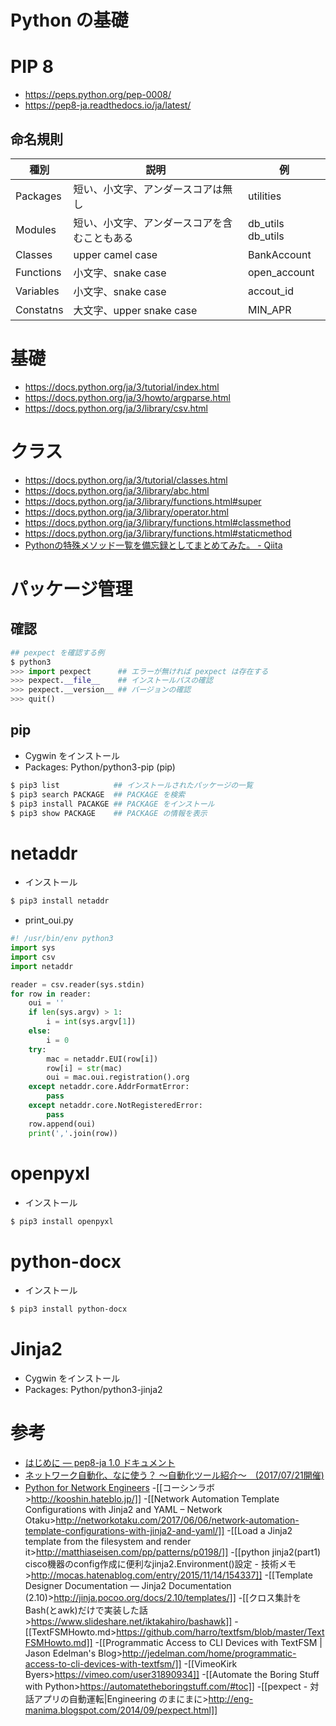 # Python の基礎
# PIP 8
- https://peps.python.org/pep-0008/
- https://pep8-ja.readthedocs.io/ja/latest/
## 命名規則
| 種別 | 説明 | 例 |
|----|----|----|
| Packages | 短い、小文字、アンダースコアは無し | utilities |
| Modules | 短い、小文字、アンダースコアを含むこともある | db_utils db_utils |
| Classes | upper camel case | BankAccount |
| Functions | 小文字、snake case | open_account |
| Variables | 小文字、snake case | accout_id |
| Constatns | 大文字、upper snake case | MIN_APR


# 基礎
- https://docs.python.org/ja/3/tutorial/index.html
- https://docs.python.org/ja/3/howto/argparse.html
- https://docs.python.org/ja/3/library/csv.html

# クラス
- https://docs.python.org/ja/3/tutorial/classes.html
- https://docs.python.org/ja/3/library/abc.html
- https://docs.python.org/ja/3/library/functions.html#super
- https://docs.python.org/ja/3/library/operator.html
- https://docs.python.org/ja/3/library/functions.html#classmethod
- https://docs.python.org/ja/3/library/functions.html#staticmethod
- [Pythonの特殊メソッド一覧を備忘録としてまとめてみた。 - Qiita](https://qiita.com/y518gaku/items/07961c61f5efef13cccc)

# パッケージ管理
## 確認
```python
## pexpect を確認する例
$ python3
>>> import pexpect      ## エラーが無ければ pexpect は存在する
>>> pexpect.__file__    ## インストールパスの確認
>>> pexpect.__version__ ## バージョンの確認
>>> quit()
```

## pip
- Cygwin をインストール
- Packages: Python/python3-pip (pip)
```bash
$ pip3 list            ## インストールされたパッケージの一覧
$ pip3 search PACKAGE  ## PACKAGE を検索
$ pip3 install PACAKGE ## PACKAGE をインストール
$ pip3 show PACKAGE    ## PACKAGE の情報を表示
```

# netaddr
- インストール
```bash
$ pip3 install netaddr
```

- print_oui.py
```python
#! /usr/bin/env python3
import sys
import csv
import netaddr

reader = csv.reader(sys.stdin)
for row in reader:
    oui = ''
    if len(sys.argv) > 1:
        i = int(sys.argv[1])
    else:
        i = 0
    try:
        mac = netaddr.EUI(row[i])
        row[i] = str(mac)
        oui = mac.oui.registration().org
    except netaddr.core.AddrFormatError:
        pass
    except netaddr.core.NotRegisteredError:
        pass
    row.append(oui)
    print(','.join(row))
```

# openpyxl
- インストール
```bash
$ pip3 install openpyxl
```

# python-docx
- インストール
```bash
$ pip3 install python-docx
```

# Jinja2
- Cygwin をインストール
- Packages: Python/python3-jinja2

# 参考
- [はじめに &mdash; pep8-ja 1.0 ドキュメント](http://pep8-ja.readthedocs.io/ja/latest/)
- [ネットワーク自動化、なに使う？ ～自動化ツール紹介～　(2017/07/21開催)](https://www.slideshare.net/akira6592/networkautomationtools20170721-78191620)
- [Python for Network Engineers](https://pynet.twb-tech.com/blog/)
-[[コーシンラボ>http://kooshin.hateblo.jp/]]
-[[Network Automation  Template Configurations with Jinja2 and YAML &#8211; Network Otaku>http://networkotaku.com/2017/06/06/network-automation-template-configurations-with-jinja2-and-yaml/]]
-[[Load a Jinja2 template from the filesystem and render it>http://matthiaseisen.com/pp/patterns/p0198/]]
-[[python jinja2(part1) cisco機器のconfig作成に便利なjinja2.Environment()設定 - 技術メモ>http://mocas.hatenablog.com/entry/2015/11/14/154337]]
-[[Template Designer Documentation &#8212; Jinja2 Documentation (2.10)>http://jinja.pocoo.org/docs/2.10/templates/]]
-[[クロス集計をBash(とawk)だけで実装した話>https://www.slideshare.net/iktakahiro/bashawk]]
-[[TextFSMHowto.md>https://github.com/harro/textfsm/blob/master/TextFSMHowto.md]]
-[[Programmatic Access to CLI Devices with TextFSM | Jason Edelman's Blog>http://jedelman.com/home/programmatic-access-to-cli-devices-with-textfsm/]]
-[[VimeoKirk Byers>https://vimeo.com/user31890934]]
-[[Automate the Boring Stuff with Python>https://automatetheboringstuff.com/#toc]]
-[[pexpect - 対話アプリの自動運転|Engineering のまにまに>http://eng-manima.blogspot.com/2014/09/pexpect.html]]
